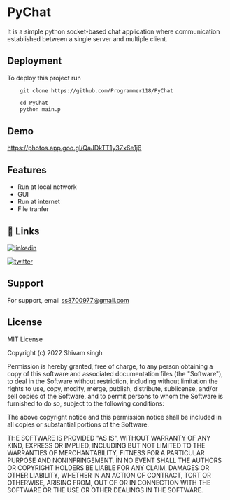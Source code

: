 
# PyChat

It is a simple python socket-based chat application where communication established between a single server and multiple client.


## Deployment

To deploy this project run

```git
    git clone https://github.com/Programmer118/PyChat
```
```python
    cd PyChat
    python main.p
```

## Demo


https://photos.app.goo.gl/QaJDkTT1y3Zx6e1j6

## Features

- Run at local network
- GUI
- Run at internet
- File tranfer


## 🔗 Links

[![linkedin](https://img.shields.io/badge/linkedin-0A66C2?style=for-the-badge&logo=linkedin&logoColor=white)](https://www.linkedin.com/in/shivam-singh-46b919240/?lipi=urn%3Ali%3Apage%3Ad_flagship3_feed%3Br%2BPss6stSMi3GokXFxHnFw%3D%3D)

[![twitter](https://img.shields.io/badge/twitter-1DA1F2?style=for-the-badge&logo=twitter&logoColor=white)](https://twitter.com/Shivams54669987)


## Support

For support, email ss8700977@gmail.com


## License

MIT License

Copyright (c) 2022 Shivam singh

Permission is hereby granted, free of charge, to any person obtaining a copy
of this software and associated documentation files (the "Software"), to deal
in the Software without restriction, including without limitation the rights
to use, copy, modify, merge, publish, distribute, sublicense, and/or sell
copies of the Software, and to permit persons to whom the Software is
furnished to do so, subject to the following conditions:

The above copyright notice and this permission notice shall be included in all
copies or substantial portions of the Software.

THE SOFTWARE IS PROVIDED "AS IS", WITHOUT WARRANTY OF ANY KIND, EXPRESS OR
IMPLIED, INCLUDING BUT NOT LIMITED TO THE WARRANTIES OF MERCHANTABILITY,
FITNESS FOR A PARTICULAR PURPOSE AND NONINFRINGEMENT. IN NO EVENT SHALL THE
AUTHORS OR COPYRIGHT HOLDERS BE LIABLE FOR ANY CLAIM, DAMAGES OR OTHER
LIABILITY, WHETHER IN AN ACTION OF CONTRACT, TORT OR OTHERWISE, ARISING FROM,
OUT OF OR IN CONNECTION WITH THE SOFTWARE OR THE USE OR OTHER DEALINGS IN THE
SOFTWARE.
